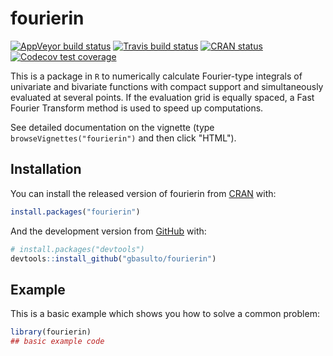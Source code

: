 
<!-- README.md is generated from README.Rmd. Please edit that file -->
fourierin
=========

<!-- badges: start -->
[![AppVeyor build status](https://ci.appveyor.com/api/projects/status/github/gbasulto/fourierin?branch=master&svg=true)](https://ci.appveyor.com/project/gbasulto/fourierin) [![Travis build status](https://travis-ci.org/gbasulto/fourierin.svg?branch=master)](https://travis-ci.org/gbasulto/fourierin) [![CRAN status](https://www.r-pkg.org/badges/version/fourierin)](https://cran.r-project.org/package=fourierin) [![Codecov test coverage](https://codecov.io/gh/gbasulto/fourierin/branch/master/graph/badge.svg)](https://codecov.io/gh/gbasulto/fourierin?branch=master) <!-- badges: end -->

This is a package in `R` to numerically calculate Fourier-type integrals of univariate and bivariate functions with compact support and simultaneously evaluated at several points. If the evaluation grid is equally spaced, a Fast Fourier Transform method is used to speed up computations.

See detailed documentation on the vignette (type `browseVignettes("fourierin")` and then click "HTML").

Installation
------------

You can install the released version of fourierin from [CRAN](https://CRAN.R-project.org) with:

``` r
install.packages("fourierin")
```

And the development version from [GitHub](https://github.com/) with:

``` r
# install.packages("devtools")
devtools::install_github("gbasulto/fourierin")
```

Example
-------

This is a basic example which shows you how to solve a common problem:

``` r
library(fourierin)
## basic example code
```
